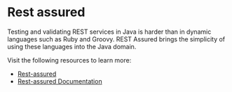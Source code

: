 # Rest assured

Testing and validating REST services in Java is harder than in dynamic languages such as Ruby and Groovy. REST Assured brings the simplicity of using these languages into the Java domain.

Visit the following resources to learn more:

- [Rest-assured](https://rest-assured.io/)
- [Rest-assured Documentation](https://github.com/rest-assured/rest-assured/wiki)